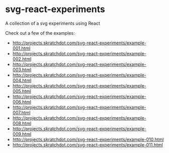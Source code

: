 # svg-react-experiments
A collection of a svg experiments using React

Check out a few of the examples:

- http://projects.skratchdot.com/svg-react-experiments/example-001.html
- http://projects.skratchdot.com/svg-react-experiments/example-002.html
- http://projects.skratchdot.com/svg-react-experiments/example-003.html
- http://projects.skratchdot.com/svg-react-experiments/example-004.html
- http://projects.skratchdot.com/svg-react-experiments/example-005.html
- http://projects.skratchdot.com/svg-react-experiments/example-006.html
- http://projects.skratchdot.com/svg-react-experiments/example-007.html
- http://projects.skratchdot.com/svg-react-experiments/example-008.html
- http://projects.skratchdot.com/svg-react-experiments/example-009.html
- http://projects.skratchdot.com/svg-react-experiments/example-010.html
- http://projects.skratchdot.com/svg-react-experiments/example-011.html

